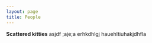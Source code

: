 ```yaml
---
layout: page
title: People
---
```


**Scattered kitties** asjdf ;aje;a erhkdhlgj hauehltiuhakjdhfla 
